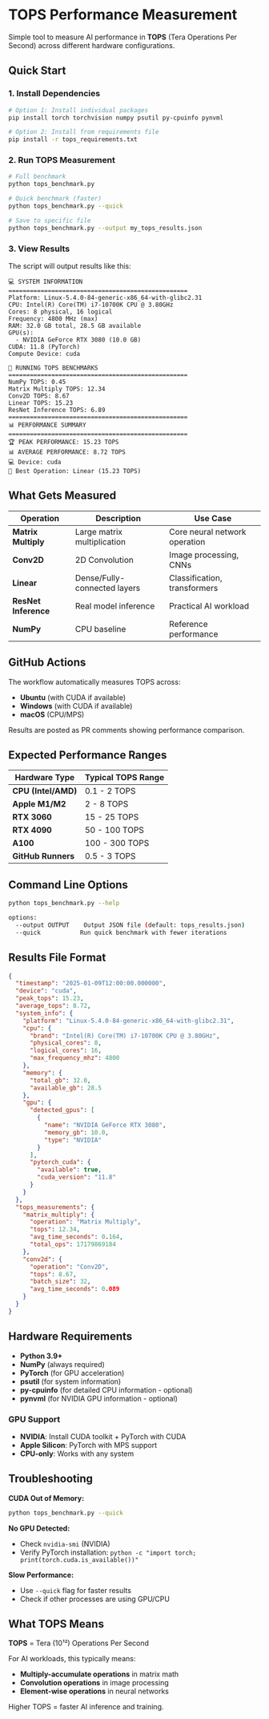# TOPS Performance Measurement

Simple tool to measure AI performance in **TOPS** (Tera Operations Per Second) across different hardware configurations.

## Quick Start

### 1. Install Dependencies
```bash
# Option 1: Install individual packages
pip install torch torchvision numpy psutil py-cpuinfo pynvml

# Option 2: Install from requirements file
pip install -r tops_requirements.txt
```

### 2. Run TOPS Measurement
```bash
# Full benchmark
python tops_benchmark.py

# Quick benchmark (faster)
python tops_benchmark.py --quick

# Save to specific file
python tops_benchmark.py --output my_tops_results.json
```

### 3. View Results
The script will output results like this:
```
💻 SYSTEM INFORMATION
==================================================
Platform: Linux-5.4.0-84-generic-x86_64-with-glibc2.31
CPU: Intel(R) Core(TM) i7-10700K CPU @ 3.80GHz
Cores: 8 physical, 16 logical
Frequency: 4800 MHz (max)
RAM: 32.0 GB total, 28.5 GB available
GPU(s):
  - NVIDIA GeForce RTX 3080 (10.0 GB)
CUDA: 11.8 (PyTorch)
Compute Device: cuda

🚀 RUNNING TOPS BENCHMARKS
==================================================
NumPy TOPS: 0.45
Matrix Multiply TOPS: 12.34
Conv2D TOPS: 8.67
Linear TOPS: 15.23
ResNet Inference TOPS: 6.89
==================================================
📊 PERFORMANCE SUMMARY
==================================================
🏆 PEAK PERFORMANCE: 15.23 TOPS
📊 AVERAGE PERFORMANCE: 8.72 TOPS
💻 Device: cuda
🥇 Best Operation: Linear (15.23 TOPS)
```

## What Gets Measured

| Operation | Description | Use Case |
|-----------|-------------|----------|
| **Matrix Multiply** | Large matrix multiplication | Core neural network operation |
| **Conv2D** | 2D Convolution | Image processing, CNNs |
| **Linear** | Dense/Fully-connected layers | Classification, transformers |
| **ResNet Inference** | Real model inference | Practical AI workload |
| **NumPy** | CPU baseline | Reference performance |

## GitHub Actions

The workflow automatically measures TOPS across:
- **Ubuntu** (with CUDA if available)
- **Windows** (with CUDA if available) 
- **macOS** (CPU/MPS)

Results are posted as PR comments showing performance comparison.

## Expected Performance Ranges

| Hardware Type | Typical TOPS Range |
|---------------|-------------------|
| **CPU (Intel/AMD)** | 0.1 - 2 TOPS |
| **Apple M1/M2** | 2 - 8 TOPS |
| **RTX 3060** | 15 - 25 TOPS |
| **RTX 4090** | 50 - 100 TOPS |
| **A100** | 100 - 300 TOPS |
| **GitHub Runners** | 0.5 - 3 TOPS |

## Command Line Options

```bash
python tops_benchmark.py --help

options:
  --output OUTPUT    Output JSON file (default: tops_results.json)
  --quick           Run quick benchmark with fewer iterations
```

## Results File Format

```json
{
  "timestamp": "2025-01-09T12:00:00.000000",
  "device": "cuda",
  "peak_tops": 15.23,
  "average_tops": 8.72,
  "system_info": {
    "platform": "Linux-5.4.0-84-generic-x86_64-with-glibc2.31",
    "cpu": {
      "brand": "Intel(R) Core(TM) i7-10700K CPU @ 3.80GHz",
      "physical_cores": 8,
      "logical_cores": 16,
      "max_frequency_mhz": 4800
    },
    "memory": {
      "total_gb": 32.0,
      "available_gb": 28.5
    },
    "gpu": {
      "detected_gpus": [
        {
          "name": "NVIDIA GeForce RTX 3080",
          "memory_gb": 10.0,
          "type": "NVIDIA"
        }
      ],
      "pytorch_cuda": {
        "available": true,
        "cuda_version": "11.8"
      }
    }
  },
  "tops_measurements": {
    "matrix_multiply": {
      "operation": "Matrix Multiply",
      "tops": 12.34,
      "avg_time_seconds": 0.164,
      "total_ops": 17179869184
    },
    "conv2d": {
      "operation": "Conv2D", 
      "tops": 8.67,
      "batch_size": 32,
      "avg_time_seconds": 0.089
    }
  }
}
```

## Hardware Requirements

- **Python 3.9+**
- **NumPy** (always required)
- **PyTorch** (for GPU acceleration)
- **psutil** (for system information)
- **py-cpuinfo** (for detailed CPU information - optional)
- **pynvml** (for NVIDIA GPU information - optional)

### GPU Support
- **NVIDIA**: Install CUDA toolkit + PyTorch with CUDA
- **Apple Silicon**: PyTorch with MPS support
- **CPU-only**: Works with any system

## Troubleshooting

**CUDA Out of Memory:**
```bash
python tops_benchmark.py --quick
```

**No GPU Detected:**
- Check `nvidia-smi` (NVIDIA)
- Verify PyTorch installation: `python -c "import torch; print(torch.cuda.is_available())"`

**Slow Performance:**
- Use `--quick` flag for faster results
- Check if other processes are using GPU/CPU

## What TOPS Means

**TOPS** = Tera (10¹²) Operations Per Second

For AI workloads, this typically means:
- **Multiply-accumulate operations** in matrix math
- **Convolution operations** in image processing
- **Element-wise operations** in neural networks

Higher TOPS = faster AI inference and training.